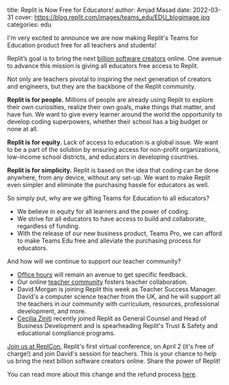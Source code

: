 title: Replit is Now Free for Educators!
author: Amjad Masad
date: 2022-03-31
cover: https://blog.replit.com/images/teams_edu/EDU_blogimage.jpg
categories: edu

I'm very excited to announce we are now making Replit's Teams for Education product free for all teachers and students!

Replit’s goal is to bring the next [billion software creators](https://blog.replit.com/b) online. One avenue to advance this mission is giving all educators free access to Replit.

Not only are teachers pivotal to inspiring the next generation of creators and engineers, but they are the backbone of the Replit community. 

**Replit is for people.** Millions of people are already using Replit to explore their own curiosities, realize their own goals, make things that matter, and have fun. We want to give every learner around the world the opportunity to develop coding superpowers, whether their school has a big budget or none at all.

**Replit is for equity.** Lack of access to education is a global issue. We want to be a part of the solution by ensuring access for non-profit organizations, low-income school districts, and educators in developing countries.

**Replit is for simplicity.** Replit is based on the idea that coding can be done anywhere, from any device, without any set-up. We want to make Replit even simpler and eliminate the purchasing hassle for educators as well.

So simply put, why are we gifting Teams for Education to all educators?
- We believe in equity for all learners and the power of coding.
- We strive for all educators to have access to build and collaborate, regardless of funding.
- With the release of our new business product, Teams Pro, we can afford to make Teams Edu free and alleviate the purchasing process for educators.

And how will we continue to support our teacher community?
- [Office hours](https://www.eventbrite.com/e/replit-teams-for-education-office-hours-tickets-151837105871) will remain an avenue to get specific feedback.
- Our online [teacher community](https://community.replit.com/c/edu/10) fosters teacher collaboration.
- David Morgan is joining Replit this week as Teacher Success Manager. David's a computer science teacher from the UK, and he will support all the teachers in our community with curriculum, resources, professional development, and more.
- [Cecilia Ziniti](https://blog.replit.com/intro-cecilia-ziniti) recently joined Replit as General Counsel and Head of Business Development and is spearheading Replit's Trust & Safety and educational compliance programs.

[Join us at ReplCon](https://hopin.com/events/repl-con-22/registration), Replit's first virtual conference, on April 2 (it's free of charge!) and join David's session for teachers. This is your chance to help us bring the next billion software creators online. Share the power of Replit!

You can read more about this change and the refund process [here](https://docs.google.com/document/d/1hrmPJW-dq4j1A7S94HLt3A-zR90qY1zvqxGvgT2b11A/edit?usp=sharing). 